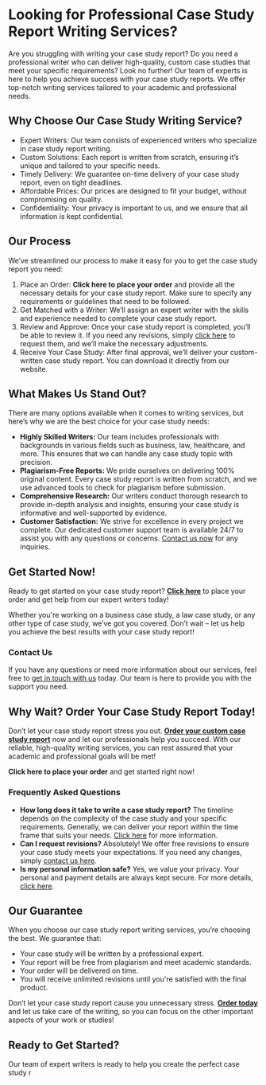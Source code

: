 # Looking for Professional Case Study Report Writing Services?

Are you struggling with writing your case study report? Do you need a professional writer who can deliver high-quality, custom case studies that meet your specific requirements? Look no further! Our team of experts is here to help you achieve success with your case study reports. We offer top-notch writing services tailored to your academic and professional needs.

## Why Choose Our Case Study Writing Service?

- Expert Writers: Our team consists of experienced writers who specialize in case study report writing.
- Custom Solutions: Each report is written from scratch, ensuring it’s unique and tailored to your specific needs.
- Timely Delivery: We guarantee on-time delivery of your case study report, even on tight deadlines.
- Affordable Prices: Our prices are designed to fit your budget, without compromising on quality.
- Confidentiality: Your privacy is important to us, and we ensure that all information is kept confidential.

## Our Process

We’ve streamlined our process to make it easy for you to get the case study report you need:

1. Place an Order: **Click here to place your order** and provide all the necessary details for your case study report. Make sure to specify any requirements or guidelines that need to be followed.
2. Get Matched with a Writer: We’ll assign an expert writer with the skills and experience needed to complete your case study report.
3. Review and Approve: Once your case study report is completed, you’ll be able to review it. If you need any revisions, simply [click here](https://tinyurl.com/topessay?keyword=writing+a+case+study+report) to request them, and we’ll make the necessary adjustments.
4. Receive Your Case Study: After final approval, we’ll deliver your custom-written case study report. You can download it directly from our website.

## What Makes Us Stand Out?

There are many options available when it comes to writing services, but here’s why we are the best choice for your case study needs:

- **Highly Skilled Writers:** Our team includes professionals with backgrounds in various fields such as business, law, healthcare, and more. This ensures that we can handle any case study topic with precision.
- **Plagiarism-Free Reports:** We pride ourselves on delivering 100% original content. Every case study report is written from scratch, and we use advanced tools to check for plagiarism before submission.
- **Comprehensive Research:** Our writers conduct thorough research to provide in-depth analysis and insights, ensuring your case study is informative and well-supported by evidence.
- **Customer Satisfaction:** We strive for excellence in every project we complete. Our dedicated customer support team is available 24/7 to assist you with any questions or concerns. [Contact us now](https://tinyurl.com/topessay?keyword=writing+a+case+study+report) for any inquiries.

## Get Started Now!

Ready to get started on your case study report? [**Click here**](https://tinyurl.com/topessay?keyword=writing+a+case+study+report) to place your order and get help from our expert writers today!

Whether you're working on a business case study, a law case study, or any other type of case study, we’ve got you covered. Don’t wait – let us help you achieve the best results with your case study report!

### Contact Us

If you have any questions or need more information about our services, feel free to [get in touch with us](https://tinyurl.com/topessay?keyword=writing+a+case+study+report) today. Our team is here to provide you with the support you need.

## Why Wait? Order Your Case Study Report Today!

Don’t let your case study report stress you out. [**Order your custom case study report**](https://tinyurl.com/topessay?keyword=writing+a+case+study+report) now and let our professionals help you succeed. With our reliable, high-quality writing services, you can rest assured that your academic and professional goals will be met!

**Click here to place your order** and get started right now!

### Frequently Asked Questions

- **How long does it take to write a case study report?** The timeline depends on the complexity of the case study and your specific requirements. Generally, we can deliver your report within the time frame that suits your needs. [Click here](https://tinyurl.com/topessay?keyword=writing+a+case+study+report) for more information.
- **Can I request revisions?** Absolutely! We offer free revisions to ensure your case study meets your expectations. If you need any changes, simply [contact us here](https://tinyurl.com/topessay?keyword=writing+a+case+study+report).
- **Is my personal information safe?** Yes, we value your privacy. Your personal and payment details are always kept secure. For more details, [click here](https://tinyurl.com/topessay?keyword=writing+a+case+study+report).

## Our Guarantee

When you choose our case study report writing services, you’re choosing the best. We guarantee that:

- Your case study will be written by a professional expert.
- Your report will be free from plagiarism and meet academic standards.
- Your order will be delivered on time.
- You will receive unlimited revisions until you're satisfied with the final product.

Don’t let your case study report cause you unnecessary stress. [**Order today**](https://tinyurl.com/topessay?keyword=writing+a+case+study+report) and let us take care of the writing, so you can focus on the other important aspects of your work or studies!

## Ready to Get Started?

Our team of expert writers is ready to help you create the perfect case study r
